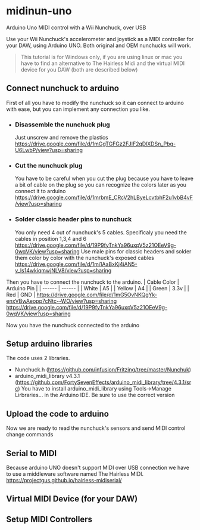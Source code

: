 # midinun-uno
Arduino Uno MIDI control with a Wii Nunchuck, over USB

Use your Wii Nunchuck's accelerometer and joystick as a MIDI controller for your DAW, using Arduino UNO.
Both original and OEM nunchucks will work.
> This tutorial is for Windows only, if you are using linux or mac you have to find an alternative to The Hairless Midi and the virtual MIDI device for you DAW (both are described below)

## Connect nunchuck to arduino

First of all you have to modify the nunchuck so it can connect to arduino with ease, but you can implement any connection you like.

 - ### Disassemble the nunchuck plug
    Just unscrew and remove the plastics
    https://drive.google.com/file/d/1mGgTGFGz2FJIF2qDlXDSn_Pbg-U6LwbP/view?usp=sharing
- ### Cut the nunchuck plug
    You have to be careful when you cut the plug because you have to leave a bit of cable on the plug so you can recognize the colors later as you connect it to arduino
    https://drive.google.com/file/d/1mrbmE_CRcV2hLByeLcvtbhF2u1vbB4vF/view?usp=sharing
- ### Solder classic header pins to nunchuck
    You only need 4 out of nunchuck's 5 cables. Specificaly you need the cables in position 1,3,4 and 6
    https://drive.google.com/file/d/19P9fyTnkYa96uxpV5z21OEeV9g-0wqVK/view?usp=sharing
    Use male pins for classic headers and solder them color by color with the nunchuck's exposed cables
    https://drive.google.com/file/d/1mi1AaBxKj4iAN5-v_ls14wkiqmwjNLV8/view?usp=sharing

Then you have to connect the nunchuck to the arduino.
| Cable Color | Arduino Pin |
| ------ | ------ |
| White | A5 |
| Yellow | A4 |
| Green | 3.3v |
| Red | GND |
https://drive.google.com/file/d/1mG5OvNKQgYk-enxVBwAeopp7cNtc--WO/view?usp=sharing
https://drive.google.com/file/d/19P9fyTnkYa96uxpV5z21OEeV9g-0wqVK/view?usp=sharing

Now you have the nunchuck connected to the arduino

## Setup arduino libraries
The code uses 2 libraries.
 - Nunchuck.h (https://github.com/infusion/Fritzing/tree/master/Nunchuk)
 - arduino_midi_library v4.3.1 (https://github.com/FortySevenEffects/arduino_midi_library/tree/4.3.1/src)
    You have to install arduino_midi_library using Tools->Manage Lirbraries... in the Arduino IDE. Be sure to use the correct version

## Upload the code to arduino

Now we are ready to read the nunchuck's sensors and send MIDI control change commands


## Serial to MIDI
Because arduino UNO doesn't support MIDI over USB connection we have to use a middleware software named The Hairless MIDI.
https://projectgus.github.io/hairless-midiserial/


## Virtual MIDI Device (for your DAW)

## Setup MIDI Controllers


